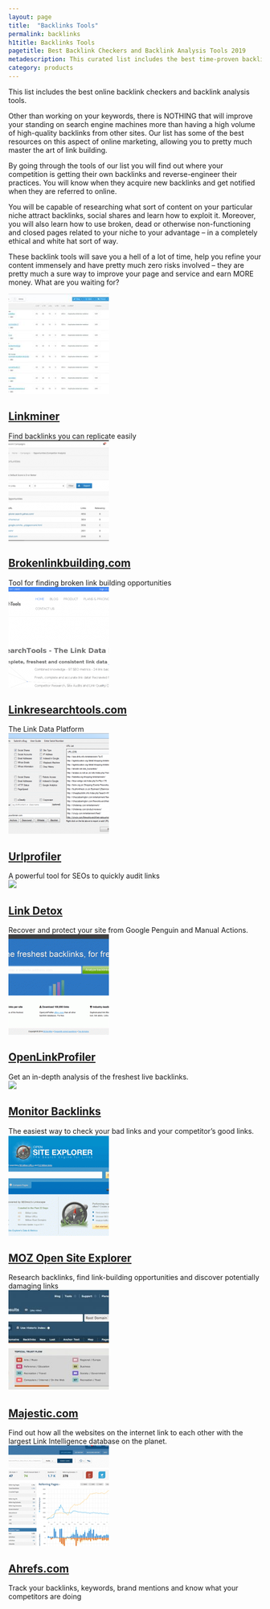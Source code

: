 ```yaml
---
layout: page
title:  "Backlinks Tools"
permalink: backlinks
h1title: Backlinks Tools
pagetitle: Best Backlink Checkers and Backlink Analysis Tools 2019
metadescription: This curated list includes the best time-proven backlink checkers and backlink analysis tools. Updated for 2019. These tools will save you a lot of time!
category: products
---
```


This list includes the best online backlink checkers and backlink analysis tools.

Other than working on your keywords, there is NOTHING that will improve your standing on search engine machines more than having a high volume of high-quality backlinks from other sites. Our list has some of the best resources on this aspect of online marketing, allowing you to pretty much master the art of link building.

By going through the tools of our list you will find out where your competition is getting their own backlinks and reverse-engineer their practices. You will know when they acquire new backlinks and get notified when they are referred to online.

You will be capable of researching what sort of content on your particular niche attract backlinks, social shares and learn how to exploit it. Moreover, you will also learn how to use broken, dead or otherwise non-functioning and closed pages related to your niche to your advantage – in a completely ethical and white hat sort of way.

These backlink tools will save you a hell of a lot of time, help you refine your content immensely and have pretty much zero risks involved – they are pretty much a sure way to improve your page and service and earn MORE money. What are you waiting for?

<article class="resource">
<div class="resource__thumb"><img  src="/wp-content/uploads/2018/01/moz_com___LinkMiner_com-200x200.jpg"  /></div>
<div class="resource__info">
<h2 class="h2 category-title"><a href="https://linkminer.com/?ref=curatedseotools.com" target="_blank class=">Linkminer</a></h2>
Find backlinks you can replicate easily

</div>
</article><article class="resource">
<div class="resource__thumb"><img  src="/wp-content/uploads/2017/05/Broken_Link_Building_Resources___Citation_Labs-200x200.png"  /></div>
<div class="resource__info">
<h2 class="h2 category-title"><a href="http://brokenlinkbuilding.com/?ref=curatedseotools.com" target="_blank class=">Brokenlinkbuilding.com</a></h2>
Tool for finding broken link building opportunities

</div>
</article><article class="resource">
<div class="resource__thumb"><img  src="/wp-content/uploads/2016/12/linkresearchtools-com-200x200.png"  /></div>
<div class="resource__info">
<h2 class="h2 category-title"><a href="http://www.linkresearchtools.com/?ref=curatedseotools.com" target="_blank class=">Linkresearchtools.com</a></h2>
The Link Data Platform

</div>
</article><article class="resource">
<div class="resource__thumb"><img  src="/wp-content/uploads/2016/12/urlprofiler-200x200.png"  /></div>
<div class="resource__info">
<h2 class="h2 category-title"><a href="http://urlprofiler.com/?ref=curatedseotools.com" target="_blank class=">Urlprofiler</a></h2>
A powerful tool for SEOs to quickly audit links

</div>
</article><article class="resource">
<div class="resource__thumb"><img  src="/wp-content/uploads/2016/12/link-detox-200x200.png" sizes="(max-width: 200px) 100vw, 200px" srcset="https://curatedseotools.com/wp-content/uploads/2016/12/link-detox-200x200.png 200w, https://curatedseotools.com/wp-content/uploads/2016/12/link-detox-90x90.png 90w, https://curatedseotools.com/wp-content/uploads/2016/12/link-detox.png 360w"  /></div>
<div class="resource__info">
<h2 class="h2 category-title"><a href="http://www.linkresearchtools.com/tools/dtox/?ref=curatedseotools.com" target="_blank class=">Link Detox</a></h2>
Recover and protect your site from Google Penguin and Manual Actions.

</div>
</article><article class="resource">
<div class="resource__thumb"><img  src="/wp-content/uploads/2016/12/openlinkprofiler-200x200.gif"  /></div>
<div class="resource__info">
<h2 class="h2 category-title"><a href="http://www.openlinkprofiler.org/?ref=curatedseotools.com" target="_blank class=">OpenLinkProfiler</a></h2>
Get an in-depth analysis of the freshest live backlinks.

</div>
</article><article class="resource">
<div class="resource__thumb"><img  src="/wp-content/uploads/2016/12/monitor-backlinks-200x200.jpg" sizes="(max-width: 200px) 100vw, 200px" srcset="https://curatedseotools.com/wp-content/uploads/2016/12/monitor-backlinks-200x200.jpg 200w, https://curatedseotools.com/wp-content/uploads/2016/12/monitor-backlinks-90x90.jpg 90w, https://curatedseotools.com/wp-content/uploads/2016/12/monitor-backlinks.jpg 400w"  /></div>
<div class="resource__info">
<h2 class="h2 category-title"><a href="https://monitorbacklinks.com/?ref=curatedseotools.com" target="_blank class=">Monitor Backlinks</a></h2>
The easiest way to check your bad links
and your competitor’s good links.

</div>
</article><article class="resource">
<div class="resource__thumb"><img  src="/wp-content/uploads/2016/12/moz-open-site-explorer-200x200.gif"  /></div>
<div class="resource__info">
<h2 class="h2 category-title"><a href="https://moz.com/researchtools/ose/?ref=curatedseotools.com" target="_blank class=">MOZ Open Site Explorer</a></h2>
Research backlinks, find link-building opportunities and discover potentially damaging links

</div>
</article><article class="resource">
<div class="resource__thumb"><img  src="/wp-content/uploads/2016/12/majestic-com-200x200.jpg"  /></div>
<div class="resource__info">
<h2 class="h2 category-title"><a href="https://majestic.com/?ref=curatedseotools.com" target="_blank class=">Majestic.com</a></h2>
Find out how all the websites on the internet link to each other with the largest Link Intelligence database on the planet.

</div>
</article><article class="resource">
<div class="resource__thumb"><img  src="/wp-content/uploads/2016/12/ahrefs-com-200x200.png"  /></div>
<div class="resource__info">
<h2 class="h2 category-title"><a href="https://ahrefs.com/?ref=curatedseotools.com" target="_blank class=">Ahrefs.com</a></h2>
Track your backlinks, keywords, brand mentions and know what your competitors are doing

</div>
</article>
